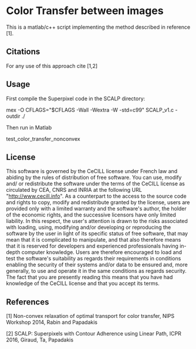 # Color Transfer between images

This is a matlab/c++  script implementing the method described in
reference [1].


## Citations

For any use of this approach cite [1,2] 

## Usage


First compile the Superpixel code in the SCALP directory:

mex -O CFLAGS="\$CFLAGS -Wall -Wextra -W -std=c99" SCALP_v1.c -outdir ./

Then run in Matlab

test_color_transfer_nonconvex



## License

This software is governed by the CeCILL license under French law and
abiding by the rules of distribution of free software. You can use,
modify and/ or redistribute the software under the terms of the CeCILL
license as circulated by CEA, CNRS and INRIA at the following URL
"http://www.cecill.info".
As a counterpart to the access to the source code and rights to copy,
modify and redistribute granted by the license, users are provided only
with a limited warranty and the software's author, the holder of the
economic rights, and the successive licensors have only limited
liability.
In this respect, the user's attention is drawn to the risks associated
with loading, using, modifying and/or developing or reproducing the
software by the user in light of its specific status of free software,
that may mean that it is complicated to manipulate, and that also
therefore means that it is reserved for developers and experienced
professionals having in-depth computer knowledge. Users are therefore
encouraged to load and test the software's suitability as regards their
requirements in conditions enabling the security of their systems and/or
data to be ensured and, more generally, to use and operate it in the
same conditions as regards security.
The fact that you are presently reading this means that you have had
knowledge of the CeCILL license and that you accept its terms.

## References

[1] Non-convex relaxation of optimal transport for color transfer, NIPS
Workshop 2014, Rabin and Papadakis

[2] SCALP: Superpixels with Contour Adherence using Linear Path, ICPR 2016,
Giraud, Ta, Papadakis
